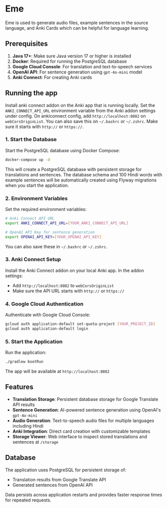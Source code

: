 # Eme

Eme is used to generate audio files, example sentences in the source language, and Anki Cards which can be helpful for language learning.

## Prerequisites

1. **Java 17+**: Make sure Java version 17 or higher is installed
2. **Docker**: Required for running the PostgreSQL database
3. **Google Cloud Console**: For translation and text-to-speech services
4. **OpenAI API**: For sentence generation using `gpt-4o-mini` model
5. **Anki Connect**: For creating Anki cards

## Running the app

Install anki connect addon on the Anki app that is running locally. Set the 
`ANKI_CONNECT_API_URL` environment variable from the Anki addon settings under config.
On ankiconnect config, add `http://localhost:8082` on `webCorsOriginList`.
You can also save this on `~/.bashrc` or `~/.zshrc`. Make sure it starts with `http://` or 
`https://`.

### 1. Start the Database

Start the PostgreSQL database using Docker Compose:
```sh
docker-compose up -d
```

This will create a PostgreSQL database with persistent storage for translations and sentences. The database schema and 100 Hindi words with example sentences will be automatically created using Flyway migrations when you start the application.

### 2. Environment Variables

Set the required environment variables:

```sh
# Anki Connect API URL
export ANKI_CONNECT_API_URL=[YOUR_ANKI_CONNECT_API_URL]

# OpenAI API Key for sentence generation
export OPENAI_API_KEY=[YOUR_OPENAI_API_KEY]
```

You can also save these in `~/.bashrc` or `~/.zshrc`.

### 3. Anki Connect Setup

Install the Anki Connect addon on your local Anki app. In the addon settings:
- Add `http://localhost:8082` to `webCorsOriginList`
- Make sure the API URL starts with `http://` or `https://`

### 4. Google Cloud Authentication

Authenticate with Google Cloud Console:
```sh
gcloud auth application-default set-quota-project [YOUR_PROJECT_ID]
gcloud auth application-default login
```

### 5. Start the Application

Run the application:
```sh
./gradlew bootRun
```

The app will be available at `http://localhost:8082`

## Features

- **Translation Storage**: Persistent database storage for Google Translate API results
- **Sentence Generation**: AI-powered sentence generation using OpenAI's `gpt-4o-mini`
- **Audio Generation**: Text-to-speech audio files for multiple languages including Hindi
- **Anki Integration**: Direct card creation with customizable templates
- **Storage Viewer**: Web interface to inspect stored translations and sentences at `/storage`

## Database

The application uses PostgreSQL for persistent storage of:
- Translation results from Google Translate API
- Generated sentences from OpenAI API

Data persists across application restarts and provides faster response times for repeated requests.